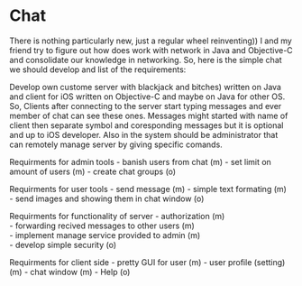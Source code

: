 # Chat
There is nothing particularly new, just a regular wheel reinventing))
I and my friend try to figure out how does work with network in Java and Objective-C and consolidate our knowledge in
networking.
So, here is the simple chat we should develop and list of the requirements:

  Develop own custome server with blackjack and bitches) written on Java and client for iOS written on Objective-C
and maybe on Java for other OS.
  So, Clients after connecting to the server start typing messages and ever member of chat can see these ones. Messages might started with name of client then separate symbol and coresponding messages but it is optional and up to iOS developer. Also in the system should be administrator that can remotely manage server by giving specific comands.
  
  Requirments for admin tools
    - banish users from chat (m)
    - set limit on amount of users (m)
    - create chat groups (o)

  Requirments for user tools
    - send message (m)
    - simple text formating (m)  
    - send images and showing them in chat window (o)
    
  Requirments for functionality of server
    - authorization (m)  
    - forwarding recived messages to other users (m)  
    - implement manage service provided to admin (m)  
    - develop simple security (o)
  
  Requirments for client side
    - pretty GUI for user (m)
    - user profile (setting) (m)
    - chat window (m)
    - Help (o)
    
